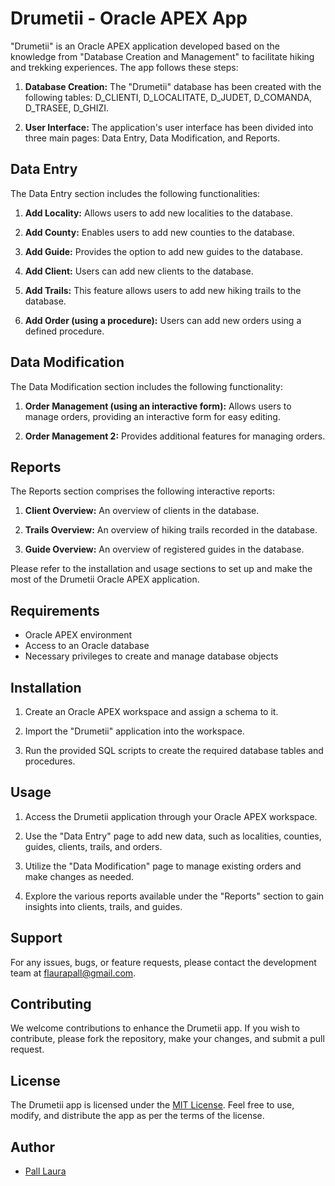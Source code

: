 
# Drumetii - Oracle APEX App

"Drumetii" is an Oracle APEX application developed based on the knowledge from "Database Creation and Management" to facilitate hiking and trekking experiences. The app follows these steps:

1. **Database Creation:** The "Drumetii" database has been created with the following tables: D_CLIENTI, D_LOCALITATE, D_JUDET, D_COMANDA, D_TRASEE, D_GHIZI.

2. **User Interface:** The application's user interface has been divided into three main pages: Data Entry, Data Modification, and Reports.

## Data Entry

The Data Entry section includes the following functionalities:

1. **Add Locality:** Allows users to add new localities to the database.

2. **Add County:** Enables users to add new counties to the database.

3. **Add Guide:** Provides the option to add new guides to the database.

4. **Add Client:** Users can add new clients to the database.

5. **Add Trails:** This feature allows users to add new hiking trails to the database.

6. **Add Order (using a procedure):** Users can add new orders using a defined procedure.

## Data Modification

The Data Modification section includes the following functionality:

1. **Order Management (using an interactive form):** Allows users to manage orders, providing an interactive form for easy editing.

2. **Order Management 2:** Provides additional features for managing orders.

## Reports

The Reports section comprises the following interactive reports:

1. **Client Overview:** An overview of clients in the database.

2. **Trails Overview:** An overview of hiking trails recorded in the database.

3. **Guide Overview:** An overview of registered guides in the database.

Please refer to the installation and usage sections to set up and make the most of the Drumetii Oracle APEX application.

## Requirements

- Oracle APEX environment
- Access to an Oracle database
- Necessary privileges to create and manage database objects

## Installation

1. Create an Oracle APEX workspace and assign a schema to it.

2. Import the "Drumetii" application into the workspace.

3. Run the provided SQL scripts to create the required database tables and procedures.

## Usage

1. Access the Drumetii application through your Oracle APEX workspace.

2. Use the "Data Entry" page to add new data, such as localities, counties, guides, clients, trails, and orders.

3. Utilize the "Data Modification" page to manage existing orders and make changes as needed.

4. Explore the various reports available under the "Reports" section to gain insights into clients, trails, and guides.

## Support

For any issues, bugs, or feature requests, please contact the development team at flaurapall@gmail.com.

## Contributing

We welcome contributions to enhance the Drumetii app. If you wish to contribute, please fork the repository, make your changes, and submit a pull request.

## License

The Drumetii app is licensed under the [MIT License](LICENSE). Feel free to use, modify, and distribute the app as per the terms of the license.

## Author
* [Pall Laura](https://github.com/laurapall)
